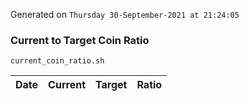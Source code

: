 Generated on `Thursday 30-September-2021 at 21:24:05`

### Current to Target Coin Ratio
`current_coin_ratio.sh`

Date|Current|Target|Ratio
---|---|---|---
